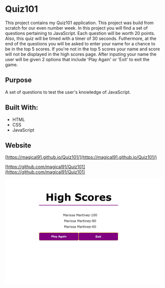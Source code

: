 # Quiz101

This project contains my Quiz101 application. This project was build from scratch for our even number week. In this project you will find a set of questions pertaining to JavaScript. Each question will be worth 20 points. Also, this quiz will be timed with a timer of 30 seconds. Futhermore, at the end of the questions you will be asked to enter your name for a chance to be in the top 5 scores. If you're not in the top 5 scores your name and score will not be displayed in the high scores page. After inputing your name the user will be given 2 options that include 'Play Again' or 'Exit' to exit the game.

## Purpose
A set of questions to test the user's knowledge of JavaScript.

## Built With:
* HTML
* CSS
* JavaScript

## Website
[https://magical91.github.io/Quiz101/](https://magical91.github.io/Quiz101/)

[https://github.com/magical91/Quiz101](https://github.com/magical91/Quiz101)

![Quiz101Sc](assets\images\ScQuiz.png)